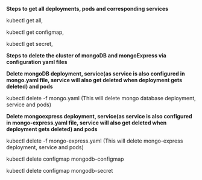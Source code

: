 
 


**Steps to get all deployments, pods and corresponding services**

  kubectl get all,
  
  kubectl get configmap,
  
  kubectl get secret,

**Steps to delete the cluster of mongoDB and mongoExpress via configuration yaml files**

**Delete mongoDB deployment, service(as service is also configured in mongo.yaml file, service will also get deleted when deployment gets deleted) and pods**

  kubectl delete -f mongo.yaml (This will delete mongo database deployment, service and pods)

**Delete mongoexpress deployment, service(as service is also configured in mongo-express.yaml file, service will also get deleted when deployment gets deleted) and pods**
  
  kubectl delete -f mongo-express.yaml (This will delete mongo-express deployment, service and pods)

  kubectl delete configmap mongodb-configmap
  
  kubectl delete configmap mongodb-secret



